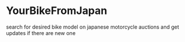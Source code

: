 # YourBikeFromJapan
search for desired bike model on japanese motorcycle auctions and get updates if there are new one

